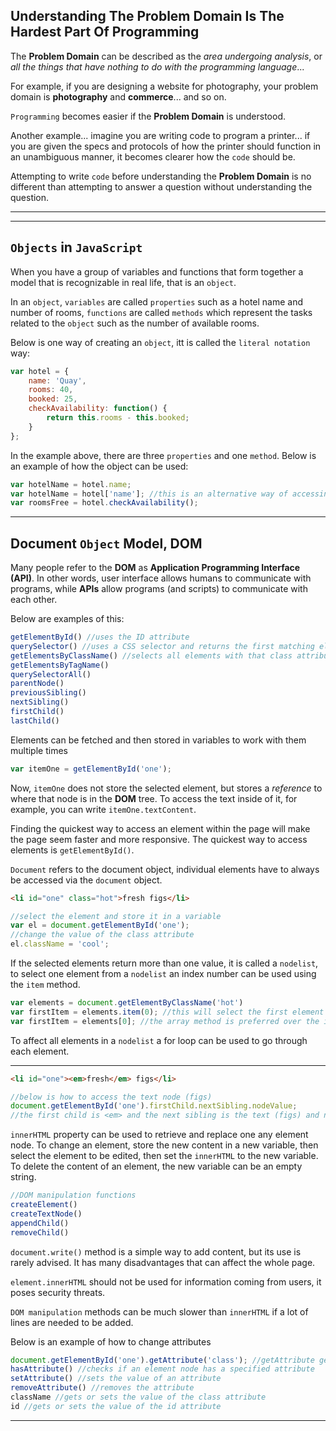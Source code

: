## Understanding The Problem Domain Is The Hardest Part Of Programming

The **Problem Domain** can be described as the *area undergoing analysis*, or *all the things that have nothing to do with the programming language*...

For example, if you are designing a website for photography, your problem domain is **photography** and **commerce**... and so on.

`Programming` becomes easier if the **Problem Domain** is understood.

Another example... imagine you are writing code to program a printer... if you are given the specs and protocols of how the printer should function in an unambiguous manner, it becomes clearer how the `code` should be.

Attempting to write `code` before understanding the **Problem Domain** is no different than attempting to answer a question without understanding the question.

---

---

## `Objects` in `JavaScript`

When you have a group of variables and functions that form together a model that is recognizable in real life, that is an `object`.

In an `object`, `variables` are called `properties` such as a hotel name and number of rooms, `functions` are called `methods` which represent the tasks related to the `object` such as the number of available rooms.

Below is one way of creating an `object`, itt is called the `literal notation` way:

```javascript
var hotel = {
    name: 'Quay',
    rooms: 40,
    booked: 25,
    checkAvailability: function() {
        return this.rooms - this.booked;
    }
};
```

In the example above, there are three `properties` and one `method`. Below is an example of how the object can be used:

```javascript
var hotelName = hotel.name;
var hotelName = hotel['name']; //this is an alternative way of accessing object properties, but does not work with methods
var roomsFree = hotel.checkAvailability();
```

---

## Document `Object` Model, DOM

Many people refer to the **DOM** as **Application Programming Interface (API)**. In other words, user interface allows humans to communicate with programs, while **APIs** allow programs (and scripts) to communicate with each other.

Below are examples of this:

```javascript
getElementById() //uses the ID attribute
querySelector() //uses a CSS selector and returns the first matching element
getElementsByClassName() //selects all elements with that class attribute
getElementsByTagName()
querySelectorAll()
parentNode()
previousSibling()
nextSibling()
firstChild()
lastChild()
```

Elements can be fetched and then stored in variables to work with them multiple times
```javascript
var itemOne = getElementById('one');
```
Now, `itemOne` does not store the selected element, but stores a *reference* to where that node is in the **DOM** tree. To access the text inside of it, for example, you can write `itemOne.textContent`.

Finding the quickest way to access an element within the page will make the page seem faster and more responsive. The quickest way to access elements is `getElementById()`.

`Document` refers to the document object, individual elements have to always be accessed via the `document` object.
```html
<li id="one" class="hot">fresh figs</li>
```
```javascript
//select the element and store it in a variable
var el = document.getElementById('one');
//change the value of the class attribute
el.className = 'cool';
```

If the selected elements return more than one value, it is called a `nodelist`, to select one element from a `nodelist` an index number can be used using the `item` method. 
```javascript
var elements = document.getElementByClassName('hot')
var firstItem = elements.item(0); //this will select the first element
var firstItem = elements[0]; //the array method is preferred over the item method because it is faster
```

To affect all elements in a `nodelist` a for loop can be used to go through each element.

---

```html
<li id="one"><em>fresh</em> figs</li>
```
```javascript
//below is how to access the text node (figs)
document.getElementById('one').firstChild.nextSibling.nodeValue;
//the first child is <em> and the next sibling is the text (figs) and nodeValue will change the text value
```

`innerHTML` property can be used to retrieve and replace one any element node.
To change an element, store the new content in a new variable, then select the element to be edited, then set the `innerHTML` to the new variable. To delete the content of an element, the new variable can be an empty string.

```javascript
//DOM manipulation functions
createElement()
createTextNode()
appendChild()
removeChild()
```

`document.write()` method is a simple way to add content, but its use is rarely advised. It has many disadvantages that can affect the whole page.

`element.innerHTML` should not be used for information coming from users, it poses security threats.

`DOM manipulation` methods can be much slower than `innerHTML` if a lot of lines are needed to be added.

Below is an example of how to change attributes
```javascript
document.getElementById('one').getAttribute('class'); //getAttribute gets the value of an attribute, stores it an a variable
hasAttribute() //checks if an element node has a specified attribute
setAttribute() //sets the value of an attribute
removeAttribute() //removes the attribute
className //gets or sets the value of the class attribute
id //gets or sets the value of the id attribute
```

---

<!-- console logs for objects

let students = {
    name: 'zuhair',
    age: 25,
    isEnrolled: true,
    classes: ['101', '102', '201'],
    '1x': true,
    'full name': 'test test',
}
let x = 'name';

console.log(students.classes[0]);
console.log(students[x]);
console.log(students['name']);
console.log(students['name']);
console.log(students['1x']);
console.log(students['full name']);
console.log(typeof students);
console.log(typeof []); //an array is an object
console.log(Array.isArray([])); //a mtheod special for arrays
console.log(Array.isArray(students)); //false because it is an object not an array
 -->



